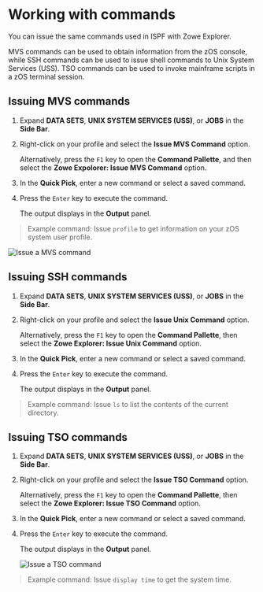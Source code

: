 # Working with commands

You can issue the same commands used in ISPF with Zowe Explorer.

MVS commands can be used to obtain information from the zOS console, while SSH commands can be used to issue shell commands to Unix System Services (USS). TSO commands can be used to invoke mainframe scripts in a zOS terminal session.

## Issuing MVS commands

1. Expand **DATA SETS**, **UNIX SYSTEM SERVICES (USS)**, or **JOBS** in the **Side Bar**.
2. Right-click on your profile and select the **Issue MVS Command** option.

   Alternatively, press the `F1` key to open the **Command Pallette**, and then select the **Zowe Expolorer: Issue MVS Command** option.

3. In the **Quick Pick**, enter a new command or select a saved command.
4. Press the `Enter` key to execute the command.

    The output displays in the **Output** panel.

> Example command: Issue `profile` to get information on your zOS system user profile.

   ![Issue a MVS command](../images/ze/ZE-Jobs-Issue-TSO-Command.gif)

## Issuing SSH commands

1. Expand **DATA SETS**, **UNIX SYSTEM SERVICES (USS)**, or **JOBS** in the **Side Bar**.
2. Right-click on your profile and select the **Issue Unix Command** option.

   Alternatively, press the `F1` key to open the **Command Pallette**, then select the **Zowe Explorer: Issue Unix Command** option.

3. In the **Quick Pick**, enter a new command or select a saved command.
4. Press the `Enter` key to execute the command.

   The output displays in the **Output** panel.

> Example command: Issue `ls` to list the contents of the current directory.

## Issuing TSO commands

1. Expand **DATA SETS**, **UNIX SYSTEM SERVICES (USS)**, or **JOBS** in the **Side Bar**.
2. Right-click on your profile and select the **Issue TSO Command** option.

   Alternatively, press the `F1` key to open the **Command Pallette**, then select the **Zowe Explorer: Issue TSO Command** option.

3. In the **Quick Pick**, enter a new command or select a saved command.
4. Press the `Enter` key to execute the command.

   The output displays in the **Output** panel.

   ![Issue a TSO command](../images/ze/ZE-TSO-Command.gif)

> Example command: Issue `display time` to get the system time.
